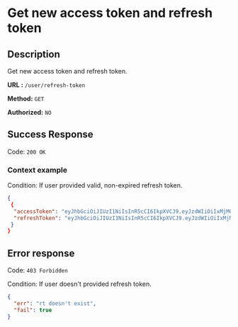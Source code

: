 # Get new access token and refresh token

## Description

Get new access token and refresh token.

<b>URL :</b> `/user/refresh-token`

<b>Method:</b> `GET`

<b>Authorized:</b> `NO`

## Success Response

Code: `200 OK`

### Context example

Condition: If user provided valid, non-expired refresh token.

```json
{
 {
  "accessToken": "eyJhbGciOiJIUzI1NiIsInR5cCI6IkpXVCJ9.eyJzdWIiOiIxMjM0NTY3ODkwIiwibmFtZSI6IkpvaG4gRG9lIiwiaWF0IjoxNTE2MjM5MDIyfQ.SflKxwRJSMeKKF2QT4fwpMeJf36POk6yJV_adQssw5c",
  "refreshToken": "eyJhbGciOiJIUzI1NiIsInR5cCI6IkpXVCJ9.eyJzdWIiOiIxMjM0NTY3ODkwIiwibmFtZSI6Ikpvc2huIERvZSIsImlhdCI6MTUxNjIzOTAyMn0.IhESQPFsfwf-RK89fLWKGrdzoQ0eK_gikDgU-RbSgkc"
 }
}
```

## Error response

Code: `403 Forbidden`

Condition: If user doesn't provided refresh token.

```json
{
  "err": "rt doesn't exist",
  "fail": true
}
```
